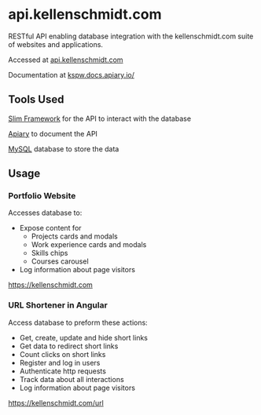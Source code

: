 # api.kellenschmidt.com

RESTful API enabling database integration with the kellenschmidt.com suite of websites and applications.

Accessed at [api.kellenschmidt.com](https://api.kellenschmidt.com)

Documentation at [kspw.docs.apiary.io/](https://kspw.docs.apiary.io/)

## Tools Used
[Slim Framework](https://www.slimframework.com/) for the API to interact with the database

[Apiary](https://apiary.io/) to document the API

[MySQL](https://mysql.com) database to store the data

## Usage

### Portfolio Website
Accesses database to:
- Expose content for
    - Projects cards and modals
    - Work experience cards and modals
    - Skills chips
    - Courses carousel
- Log information about page visitors

https://kellenschmidt.com

### URL Shortener in Angular
Access database to preform these actions:
- Get, create, update and hide short links
- Get data to redirect short links
- Count clicks on short links
- Register and log in users
- Authenticate http requests
- Track data about all interactions
- Log information about page visitors

https://kellenschmidt.com/url
